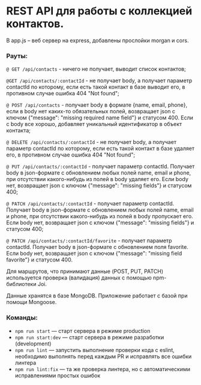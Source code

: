 # REST API для работы с коллекцией контактов.

В app.js – веб сервер на express, добавлены прослойки morgan и cors.

### Рауты:

`@ GET /api/contacts` -
ничего не получает, выводит список контактов;

`@GET /api/contacts/:contactId` -
не получает body, а получает параметр contactId по которому, если есть такой контакт в базе выводит его, в противном случае ошибка 404 "Not found";

`@ POST /api/contacts` -
получает body в формате {name, email, phone}, если в body нет каких-то обязательных полей, возвращает json с ключом {"message": "missing required name field"} и статусом 400. Если с body все хорошо, добавляет уникальный идентификатор в объект контакта;

`@ DELETE /api/contacts/:contactId` -
не получает body, а получает параметр contactId по которому, если есть такой контакт в базе удаляет его, в противном случае ошибка 404 "Not found";

`@ PUT /api/contacts/:contactId` -
получает параметр contactId. Получает body в json-формате c обновлением любых полей name, email и phone, при отсутствии какого-нибудь из полей в body удаляет его. Если body нет, возвращает json с ключом {"message": "missing fields"} и статусом 400;

`@ PАTCH /api/contacts/:contactId` -
получает параметр contactId. Получает body в json-формате c обновлением любых полей name, email и phone, при отсутствии какого-нибудь из полей в body пропускает его. Если body нет, возвращает json с ключом {"message": "missing fields"} и статусом 400;

`@ PATCH /api/contacts/:contactId/favorite` -
получает параметр contactId. Получает body в json-формате c обновлением поля favorite. Если body нет, возвращает json с ключом {"message": "missing field favorite"} и статусом 400.

Для маршрутов, что принимают данные (POST, PUT, PATCH) используется проверка (валидация) данных с помощью npm-библиотеки Joi.

Данные хранятся в базе MongoDB. Приложение работает с базой при помощи Mongoose.

### Команды:

- `npm run start` &mdash; старт сервера в режиме production
- `npm run start:dev` &mdash; старт сервера в режиме разработки (development)
- `npm run lint` &mdash; запустить выполнение проверки кода с eslint, необходимо выполнять перед каждым PR и исправлять все ошибки линтера
- `npm run lint:fix` &mdash; та же проверка линтера, но с автоматическими исправлениями простых ошибок

